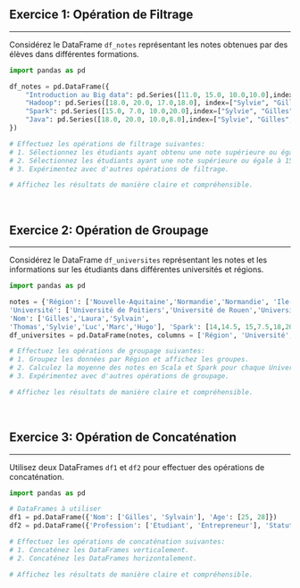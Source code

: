 ## Exercice 1: Opération de Filtrage

---

Considérez le DataFrame `df_notes` représentant les notes obtenues par des élèves dans différentes formations.

```python
import pandas as pd

df_notes = pd.DataFrame({
	"Introduction au Big data": pd.Series([11.0, 15.0, 10.0,10.0],index=["Sylvie", "Gilles", "Sylvain", "Thomas"]),
	"Hadoop": pd.Series([18.0, 20.0, 17.0,18.0], index=["Sylvie", "Gilles", "Sylvain", "Thomas"]),
	"Spark": pd.Series([15.0, 7.0, 10.0,20.0],index=["Sylvie", "Gilles", "Sylvain", "Thomas"]),
	"Java": pd.Series([18.0, 20.0, 10.0,8.0],index=["Sylvie", "Gilles", "Sylvain", "Thomas"]),
})

# Effectuez les opérations de filtrage suivantes:
# 1. Sélectionnez les étudiants ayant obtenu une note supérieure ou égale à 15 en Java.
# 2. Sélectionnez les étudiants ayant une note supérieure ou égale à 15 en Java et une note supérieure ou égale à 10 en Spark.
# 3. Expérimentez avec d'autres opérations de filtrage.

# Affichez les résultats de manière claire et compréhensible.
```

<br>

## Exercice 2: Opération de Groupage

---

Considérez le DataFrame `df_universites` représentant les notes et les informations sur les étudiants dans différentes universités et régions.

```python
import pandas as pd

notes = {'Région': ['Nouvelle-Aquitaine','Normandie','Normandie', 'Ile-de-France','Ile-de-France','Grand Est','Grand Est','Grand Est'],
'Université': ['Université de Poitiers','Université de Rouen','Université de Rouen', 'Université de Paris','Université de Paris','Université de Reims','Université de Reims','Université de Reims'],
'Nom': ['Gilles','Laura','Sylvain',
'Thomas','Sylvie','Luc','Marc','Hugo'], 'Spark': [14,14.5, 15,7.5,18,20,19,14], 'Scala': [15,10,11,9,10.5,18.5,16,16]}
df_universites = pd.DataFrame(notes, columns = ['Région', 'Université', 'Nom', 'Spark', 'Scala'])

# Effectuez les opérations de groupage suivantes:
# 1. Groupez les données par Région et affichez les groupes.
# 2. Calculez la moyenne des notes en Scala et Spark pour chaque Université.
# 3. Expérimentez avec d'autres opérations de groupage.

# Affichez les résultats de manière claire et compréhensible.
```

<br>

## Exercice 3: Opération de Concaténation

---

Utilisez deux DataFrames `df1` et `df2` pour effectuer des opérations de concaténation.

```python
import pandas as pd

# DataFrames à utiliser
df1 = pd.DataFrame({'Nom': ['Gilles', 'Sylvain'], 'Age': [25, 28]})
df2 = pd.DataFrame({'Profession': ['Etudiant', 'Entrepreneur'], 'Statut Matrimonial': ['Célibataire', 'Marié']})

# Effectuez les opérations de concaténation suivantes:
# 1. Concaténez les DataFrames verticalement.
# 2. Concaténez les DataFrames horizontalement.

# Affichez les résultats de manière claire et compréhensible.
```
